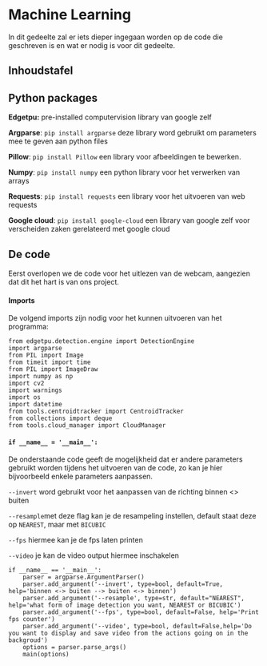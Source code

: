 # Machine Learning
In dit gedeelte zal er iets dieper ingegaan worden op de code die geschreven is en wat er nodig is voor dit gedeelte.

## Inhoudstafel

## Python packages
**Edgetpu:** pre-installed computervision library van google zelf

**Argparse**: `pip install argparse` deze library word gebruikt om parameters mee te geven aan python files

**Pillow**: `pip install Pillow` een library voor afbeeldingen te bewerken.

**Numpy**: `pip install numpy` een python library voor het verwerken van arrays

**Requests**: `pip install requests` een library voor het uitvoeren van web requests 

**Google cloud**: `pip install google-cloud` een library van google zelf voor verscheiden zaken gerelateerd met google cloud


## De code

Eerst overlopen we de code voor het uitlezen van de webcam, aangezien dat dit het hart is van ons project.

#### Imports

De volgend imports zijn nodig voor het kunnen uitvoeren van het programma:
```
from edgetpu.detection.engine import DetectionEngine
import argparse
from PIL import Image
from timeit import time
from PIL import ImageDraw
import numpy as np
import cv2
import warnings
import os
import datetime
from tools.centroidtracker import CentroidTracker
from collections import deque
from tools.cloud_manager import CloudManager
```


#### `if __name__ = '__main__':`

De onderstaande code geeft de mogelijkheid dat er andere parameters gebruikt worden tijdens het uitvoeren van de code, zo kan je hier bijvoorbeeld enkele parameters aanpassen. 

`--invert` word gebruikt voor het aanpassen van de richting binnen <> buiten

`--resample`met deze flag kan je de resampeling instellen, default staat deze op `NEAREST`, maar met `BICUBIC`

`--fps` hiermee kan je de fps laten printen

`--video` je kan de video output hiermee inschakelen

```
if __name__ == '__main__':
    parser = argparse.ArgumentParser()
    parser.add_argument('--invert', type=bool, default=True, help='binnen <-> buiten --> buiten <-> binnen')
    parser.add_argument('--resample', type=str, default="NEAREST", help='what form of image detection you want, NEAREST or BICUBIC')
    parser.add_argument('--fps', type=bool, default=False, help='Print fps counter')
    parser.add_argument('--video', type=bool, default=False,help='Do you want to display and save video from the actions going on in the backgroud')
    options = parser.parse_args()
    main(options)
```



 
